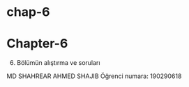 # chap-6
# Chapter-6

6. Bölümün alıştırma ve soruları
  
 MD SHAHREAR AHMED SHAJIB
 Öğrenci numara:  190290618
